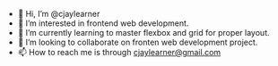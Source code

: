 - 👋 Hi, I’m @cjaylearner
- 👀 I’m interested in frontend web development.
- 🌱 I’m currently learning to master flexbox and grid for proper layout.
- 💞️ I’m looking to collaborate on fronten web development project.
- 📫 How to reach me is through cjaylearner@gmail.com

<!---
cjaylearner/cjaylearner is a ✨ special ✨ repository because its `README.md` (this file) appears on your GitHub profile.
You can click the Preview link to take a look at your changes.
--->
